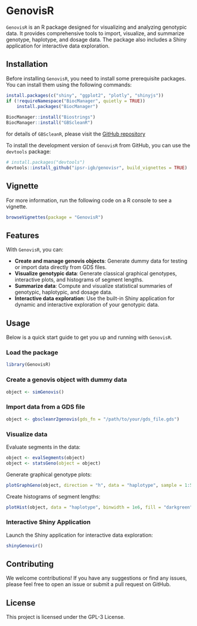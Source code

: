# GenovisR

`GenovisR` is an R package designed for visualizing and analyzing genotypic data. It provides comprehensive tools to import, visualize, and summarize genotype, haplotype, and dosage data. The package also includes a Shiny application for interactive data exploration.

## Installation

Before installing `GenovisR`, you need to install some prerequisite packages. You can install them using the following commands:

```r
install.packages(c("shiny", "ggplot2", "plotly", "shinyjs"))
if (!requireNamespace("BiocManager", quietly = TRUE))
    install.packages("BiocManager")
    
BiocManager::install("Biostrings")
BiocManager::install("GBScleanR")
```

for details of `GBScleanR`, please visit the [GitHub repository](https://github.com/tomoyukif/GBScleanR)

To install the development version of `GenovisR` from GitHub, you can use the `devtools` package:

```r
# install.packages("devtools")
devtools::install_github("ipsr-igb/genovisr", build_vignettes = TRUE)
```

## Vignette

For more information, run the following code on a R console to see a vignette.
```R
browseVignettes(package = "GenovisR")
```


## Features

With `GenovisR`, you can:

- **Create and manage genovis objects**: Generate dummy data for testing or import data directly from GDS files.
- **Visualize genotypic data**: Generate classical graphical genotypes, interactive plots, and histograms of segment lengths.
- **Summarize data**: Compute and visualize statistical summaries of genotypic, haplotypic, and dosage data.
- **Interactive data exploration**: Use the built-in Shiny application for dynamic and interactive exploration of your genotypic data.

## Usage

Below is a quick start guide to get you up and running with `GenovisR`.

### Load the package

```r
library(GenovisR)
```

### Create a genovis object with dummy data

```r
object <- simGenovis()
```

### Import data from a GDS file

```r
object <- gbscleanr2genovis(gds_fn = "/path/to/your/gds_file.gds")
```

### Visualize data

Evaluate segments in the data:

```r
object <- evalSegments(object)
object <- statsGeno(object = object)
```

Generate graphical genotype plots:

```r
plotGraphGeno(object, direction = "h", data = "haplotype", sample = 1:5, width = 0.1)
```

Create histograms of segment lengths:

```r
plotHist(object, data = "haplotype", binwidth = 1e6, fill = "darkgreen")
```

### Interactive Shiny Application

Launch the Shiny application for interactive data exploration:

```r
shinyGenovir()
```

## Contributing

We welcome contributions! If you have any suggestions or find any issues, please feel free to open an issue or submit a pull request on GitHub.

## License

This project is licensed under the GPL-3 License.
```
